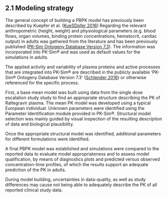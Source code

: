 ## 2.1 Modeling strategy
The general concept of building a PBPK model has previously been described by Kuepfer et al. ([KueSDpfer 2016](./References.md)) Regarding the relevant anthropometric (height, weight) and physiological parameters (e.g. blood flows, organ volumes, binding protein concentrations, hematocrit, cardiac output) in adults was gathered from the literature and has been previously published ([PK-Sim Ontogeny Database Version 7.3](./References.md)). The information was incorporated into PK-Sim® and was used as default values for the simulations in adults.

The  applied activity and variability of plasma proteins and active processes that are integrated into PK-Sim® are described in the publicly available ‘PK-Sim® Ontogeny Database Version 7.3' ([Schlender 2016](./References.md)) or otherwise referenced for the specific process.

First, a base mean model was built using data from the single dose escalation study study to find an appropriate structure describing the PK of Raltegravir plasma. The mean PK model was developed using a typical European individual. Unknown parameters were identified using the Parameter Identification module provided in PK-Sim®. Structural model selection was mainly guided by visual inspection of the resulting description of data and biological plausibility.

Once the appropriate structural model was identified, additional parameters for different formulations were identified. 

A final PBPK model was established and simulations were compared to the reported data to evaluate model appropriateness and to assess model qualification, by means of diagnostics plots and predicted versus observed concentration-time profiles, of which the results support an adequate prediction of the PK in adults.

During model building, uncertainties in data-quality, as well as study differences may cause not being able to adequately describe the PK of all reported clinical study data. 


